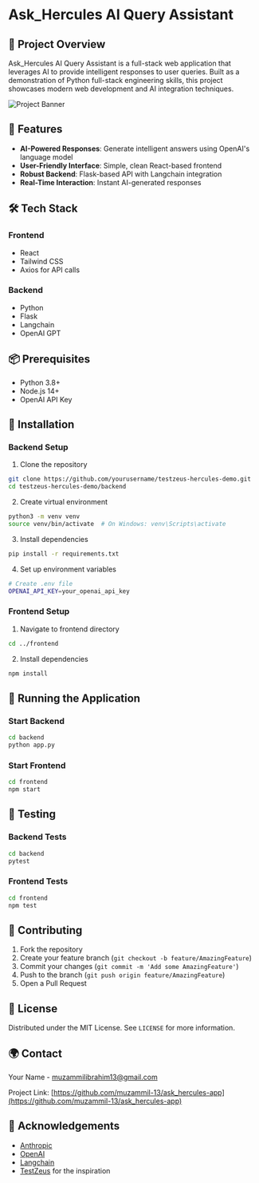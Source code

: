 # Ask_Hercules AI Query Assistant

## 🚀 Project Overview

Ask_Hercules AI Query Assistant is a full-stack web application that leverages AI to provide intelligent responses to user queries. Built as a demonstration of Python full-stack engineering skills, this project showcases modern web development and AI integration techniques.

![Project Banner](path/to/banner-image.png)

## 🌟 Features

- **AI-Powered Responses**: Generate intelligent answers using OpenAI's language model
- **User-Friendly Interface**: Simple, clean React-based frontend
- **Robust Backend**: Flask-based API with Langchain integration
- **Real-Time Interaction**: Instant AI-generated responses

## 🛠 Tech Stack

### Frontend

- React
- Tailwind CSS
- Axios for API calls

### Backend

- Python
- Flask
- Langchain
- OpenAI GPT

## 📦 Prerequisites

- Python 3.8+
- Node.js 14+
- OpenAI API Key

## 🔧 Installation

### Backend Setup

1. Clone the repository

```bash
git clone https://github.com/yourusername/testzeus-hercules-demo.git
cd testzeus-hercules-demo/backend
```

2. Create virtual environment

```bash
python3 -m venv venv
source venv/bin/activate  # On Windows: venv\Scripts\activate
```

3. Install dependencies

```bash
pip install -r requirements.txt
```

4. Set up environment variables

```bash
# Create .env file
OPENAI_API_KEY=your_openai_api_key
```

### Frontend Setup

1. Navigate to frontend directory

```bash
cd ../frontend
```

2. Install dependencies

```bash
npm install
```

## 🚀 Running the Application

### Start Backend

```bash
cd backend
python app.py
```

### Start Frontend

```bash
cd frontend
npm start
```

## 🧪 Testing

### Backend Tests

```bash
cd backend
pytest
```

### Frontend Tests

```bash
cd frontend
npm test
```

## 🤝 Contributing

1. Fork the repository
2. Create your feature branch (`git checkout -b feature/AmazingFeature`)
3. Commit your changes (`git commit -m 'Add some AmazingFeature'`)
4. Push to the branch (`git push origin feature/AmazingFeature`)
5. Open a Pull Request

## 📄 License

Distributed under the MIT License. See `LICENSE` for more information.

## 🌍 Contact

Your Name - muzammilibrahim13@gmail.com

Project Link: [https://github.com/muzammil-13/ask_hercules-app](https://github.com/muzammil-13/ask_hercules-app)

## 🙌 Acknowledgements

- [Anthropic](https://www.anthropic.com)
- [OpenAI](https://openai.com)
- [Langchain](https://www.langchain.com)
- [TestZeus](https://www.linkedin.com/company/test-zeus/) for the inspiration
